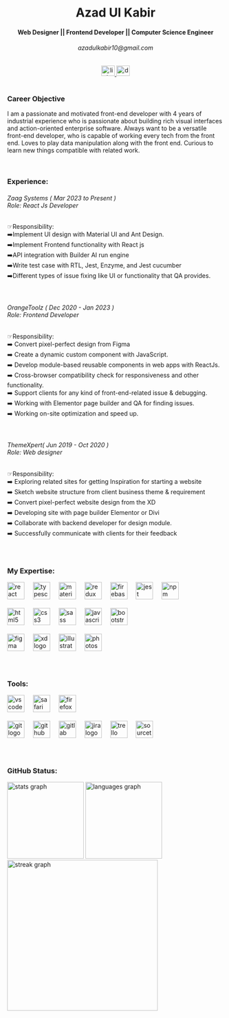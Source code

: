 
<h1 align="center">Azad Ul Kabir</h1>

<h4 align="center">Web Designer || Frontend Developer || Computer Science Engineer</h4>
<h6 align="center">azadulkabir10@gmail.com</h6>

<div align="center">
  <a href="https://www.linkedin.com/in/azadulkabir/" target="_blank">
    <img src="https://raw.githubusercontent.com/maurodesouza/profile-readme-generator/master/src/assets/icons/social/linkedin/default.svg" width="31" height="24" alt="linkedin logo"  />
  </a>
  <a href="http://172.16.29.28/" target="_blank">
    <img src="https://raw.githubusercontent.com/maurodesouza/profile-readme-generator/master/src/assets/icons/social/devto/default.svg" width="31" height="24" alt="devto logo"  />
  </a>
</div>

<br clear="both">

<h3 align="left">Career Objective</h3>


<p align="left">I am a passionate and motivated front-end developer with 4 years of industrial experience who is passionate about building rich visual interfaces and action-oriented enterprise software. Always want to be a versatile front-end developer, who is capable of working every tech from the front end. Loves to play data manipulation along with the front end. Curious to learn new things compatible with related work.</p>

<br clear="both">

<h3 align="left">Experience:</h3>

<h6 align="left">Zaag Systems ( Mar 2023 to Present )<br>Role: React Js Developer</h6>

<p align="left">☞Responsibility:<br>➡️Implement UI design with Material UI and Ant Design.<br>➡️Implement Frontend functionality with React js<br>➡️API integration with Builder AI run engine<br>➡️Write test case with RTL, Jest, Enzyme, and Jest cucumber <br>➡️Different types of issue fixing like UI or functionality that QA provides.</p>

<br clear="both">

<h6 align="left">OrangeToolz ( Dec 2020 - Jan 2023 )<br>Role: Frontend Developer</h6>

<p align="left">☞Responsibility:<br>➡️ Convert pixel-perfect design from Figma<br>➡️ Create a dynamic custom component with JavaScript.<br>➡️ Develop module-based reusable components in web apps with ReactJs.<br>➡️ Cross-browser compatibility check for responsiveness and other functionality.<br>➡️ Support clients for any kind of front-end-related issue & debugging.<br>➡️ Working with Elementor page builder and QA for finding issues.<br>➡️ Working on-site optimization and speed up.</p>

<br clear="both">

<h6 align="left">ThemeXpert( Jun 2019 - Oct 2020 )<br>Role: Web designer</h6>


<p align="left">☞Responsibility:<br>➡️ Exploring related sites for getting Inspiration for starting a website<br>➡️ Sketch website structure from client business theme & requirement<br>➡️ Convert pixel-perfect website design from the XD <br>➡️ Developing site with page builder Elementor or Divi<br>➡️ Collaborate with backend developer for design module.<br>➡️ Successfully communicate with clients for their feedback</p>

###

<br clear="both">

<h3 align="left">My Expertise:</h3>

<div align="left">
  <img src="https://cdn.jsdelivr.net/gh/devicons/devicon/icons/react/react-original.svg" height="40" alt="react logo"  />
  <img width="12" />
  <img src="https://cdn.jsdelivr.net/gh/devicons/devicon/icons/typescript/typescript-original.svg" height="40" alt="typescript logo"  />
  <img width="12" />
  <img src="https://cdn.jsdelivr.net/gh/devicons/devicon/icons/materialui/materialui-original.svg" height="40" alt="materialui logo"  />
  <img width="12" />
  <img src="https://cdn.jsdelivr.net/gh/devicons/devicon/icons/redux/redux-original.svg" height="40" alt="redux logo"  />
  <img width="12" />
  <img src="https://cdn.jsdelivr.net/gh/devicons/devicon/icons/firebase/firebase-plain.svg" height="40" alt="firebase logo"  />
  <img width="12" />
  <img src="https://cdn.jsdelivr.net/gh/devicons/devicon/icons/jest/jest-plain.svg" height="40" alt="jest logo"  />
  <img width="12" />
  <img src="https://cdn.jsdelivr.net/gh/devicons/devicon/icons/npm/npm-original-wordmark.svg" height="40" alt="npm logo"  />
</div>
<br />
<div align="left">
  <img src="https://cdn.jsdelivr.net/gh/devicons/devicon/icons/html5/html5-original.svg" height="40" alt="html5 logo"  />
  <img width="12" />
  <img src="https://cdn.jsdelivr.net/gh/devicons/devicon/icons/css3/css3-original.svg" height="40" alt="css3 logo"  />
  <img width="12" />
  <img src="https://cdn.jsdelivr.net/gh/devicons/devicon/icons/sass/sass-original.svg" height="40" alt="sass logo"  />
  <img width="12" />
  <img src="https://cdn.jsdelivr.net/gh/devicons/devicon/icons/javascript/javascript-original.svg" height="40" alt="javascript logo"  />
  <img width="12" />
  <img src="https://cdn.jsdelivr.net/gh/devicons/devicon/icons/bootstrap/bootstrap-original.svg" height="40" alt="bootstrap logo"  />
</div>
<br />
<div align="left">
  <img src="https://cdn.jsdelivr.net/gh/devicons/devicon/icons/figma/figma-original.svg" height="40" alt="figma logo"  />
  <img width="12" />
  <img src="https://cdn.jsdelivr.net/gh/devicons/devicon/icons/xd/xd-plain.svg" height="40" alt="xd logo"  />
  <img width="12" />
  <img src="https://cdn.jsdelivr.net/gh/devicons/devicon/icons/illustrator/illustrator-plain.svg" height="40" alt="illustrator logo"  />
  <img width="12" />
  <img src="https://cdn.jsdelivr.net/gh/devicons/devicon/icons/photoshop/photoshop-plain.svg" height="40" alt="photoshop logo"  />
</div>

###

<br clear="both">

<h3 align="left">Tools:</h3>

<div align="left">
  <img src="https://cdn.jsdelivr.net/gh/devicons/devicon/icons/vscode/vscode-original.svg" height="40" alt="vscode logo"  />
  <img width="12" />
  <img src="https://cdn.jsdelivr.net/gh/devicons/devicon/icons/safari/safari-original.svg" height="40" alt="safari logo"  />
  <img width="12" />
  <img src="https://cdn.jsdelivr.net/gh/devicons/devicon/icons/firefox/firefox-original.svg" height="40" alt="firefox logo"  />
</div>
<br />
<div align="left">
  <img src="https://cdn.jsdelivr.net/gh/devicons/devicon/icons/git/git-original.svg" height="40" alt="git logo"  />
  <img width="12" />
  <img src="https://cdn.jsdelivr.net/gh/devicons/devicon/icons/github/github-original.svg" height="40" alt="github logo"  />
  <img width="12" />
  <img src="https://cdn.jsdelivr.net/gh/devicons/devicon/icons/gitlab/gitlab-original.svg" height="40" alt="gitlab logo"  />
  <img width="12" />
  <img src="https://cdn.jsdelivr.net/gh/devicons/devicon/icons/jira/jira-original.svg" height="40" alt="jira logo"  />
  <img width="12" />
  <img src="https://cdn.jsdelivr.net/gh/devicons/devicon/icons/trello/trello-plain.svg" height="40" alt="trello logo"  />
  <img width="12" />
  <img src="https://cdn.jsdelivr.net/gh/devicons/devicon/icons/sourcetree/sourcetree-original.svg" height="40" alt="sourcetree logo"  />
</div>

###

<br clear="both">

<h3 align="left">GitHub Status:</h3>

<div align="left">
  <img src="https://github-readme-stats.vercel.app/api?username=azadulkabir455&hide_title=false&hide_rank=false&show_icons=true&include_all_commits=true&count_private=true&disable_animations=false&theme=dark&locale=en&hide_border=false&order=1" height="178" alt="stats graph"  />
  <img src="https://github-readme-stats.vercel.app/api/top-langs?username=azadulkabir455&locale=en&hide_title=false&layout=compact&card_width=320&langs_count=4&theme=dark&hide_border=false&order=2" height="178" alt="languages graph"  />
  <img src="https://streak-stats.demolab.com?user=azadulkabir455&locale=en&mode=daily&theme=dark&hide_border=false&border_radius=5&order=3" height="350" alt="streak graph"  />
</div>

###
